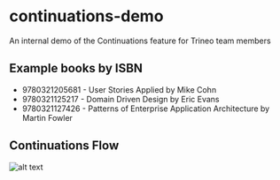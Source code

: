 # continuations-demo
An internal demo of the Continuations feature for Trineo team members

## Example books by ISBN
* 9780321205681 - User Stories Applied by Mike Cohn
* 9780321125217 - Domain Driven Design by Eric Evans
* 9780321127426 - Patterns of Enterprise Application Architecture by Martin Fowler

## Continuations Flow
![alt text](https://developer.salesforce.com/docs/resources/img/en-us/200.0?doc_id=dev_guides%2Fapex%2Fimages%2Fapex_continuations_diagram.png&folder=apexcode "Continuation Flow")

